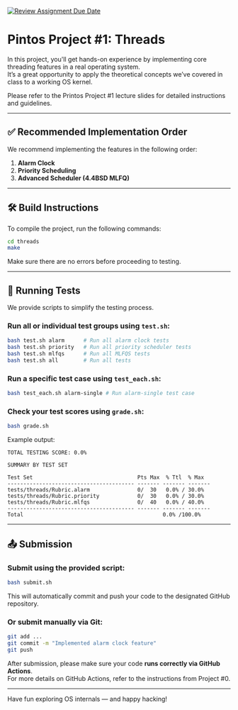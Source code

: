 [![Review Assignment Due Date](https://classroom.github.com/assets/deadline-readme-button-22041afd0340ce965d47ae6ef1cefeee28c7c493a6346c4f15d667ab976d596c.svg)](https://classroom.github.com/a/a4macb8t)
# Pintos Project #1: Threads

In this project, you'll get hands-on experience by implementing core threading features in a real operating system.  
It’s a great opportunity to apply the theoretical concepts we’ve covered in class to a working OS kernel.

Please refer to the Printos Project #1 lecture slides for detailed instructions and guidelines.

---

## ✅ Recommended Implementation Order

We recommend implementing the features in the following order:

1. **Alarm Clock**
2. **Priority Scheduling**
3. **Advanced Scheduler (4.4BSD MLFQ)**

---

## 🛠️ Build Instructions

To compile the project, run the following commands:

```sh
cd threads
make
```

Make sure there are no errors before proceeding to testing.

---

## 🧪 Running Tests

We provide scripts to simplify the testing process.

### Run all or individual test groups using `test.sh`:

```sh
bash test.sh alarm      # Run all alarm clock tests
bash test.sh priority   # Run all priority scheduler tests
bash test.sh mlfqs      # Run all MLFQS tests
bash test.sh all        # Run all tests
```

### Run a specific test case using `test_each.sh`:

```sh
bash test_each.sh alarm-single # Run alarm-single test case
```

### Check your test scores using `grade.sh`:

```sh
bash grade.sh
```

Example output:

```
TOTAL TESTING SCORE: 0.0%

SUMMARY BY TEST SET

Test Set                                 Pts Max  % Ttl  % Max
---------------------------------------- ------- ------- -------
tests/threads/Rubric.alarm               0/  30   0.0% / 30.0%
tests/threads/Rubric.priority            0/  30   0.0% / 30.0%
tests/threads/Rubric.mlfqs               0/  40   0.0% / 40.0%
---------------------------------------- ------- ------- -------
Total                                            0.0% /100.0%
```

---

## 📤 Submission

### Submit using the provided script:

```sh
bash submit.sh
```

This will automatically commit and push your code to the designated GitHub repository.

### Or submit manually via Git:

```sh
git add ...
git commit -m "Implemented alarm clock feature"
git push
```

After submission, please make sure your code **runs correctly via GitHub Actions**.  
For more details on GitHub Actions, refer to the instructions from Project #0.

---

Have fun exploring OS internals — and happy hacking!


